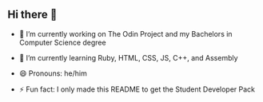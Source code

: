 ## Hi there 👋

<!--
**4R1u/4R1u** is a ✨ _special_ ✨ repository because its `README.md` (this file) appears on your GitHub profile.

Here are some ideas to get you started:
-->

- 🔭 I’m currently working on The Odin Project and my Bachelors in Computer Science degree

- 🌱 I’m currently learning Ruby, HTML, CSS, JS, C++, and Assembly
<!-- - 👯 I’m looking to collaborate on ...
- 🤔 I’m looking for help with ...
- 💬 Ask me about ...
- 📫 How to reach me: ... -->
- 😄 Pronouns: he/him

- ⚡ Fun fact: I only made this README to get the Student Developer Pack
<!--
-->

